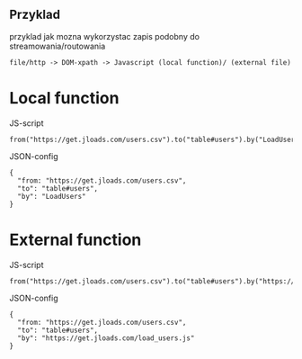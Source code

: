 ## Przyklad

przyklad jak mozna wykorzystac zapis podobny do streamowania/routowania

    
    file/http -> DOM-xpath -> Javascript (local function)/ (external file)


# Local function

JS-script

    from("https://get.jloads.com/users.csv").to("table#users").by("LoadUsers");
  
  
JSON-config

    {  
      "from: "https://get.jloads.com/users.csv",
      "to": "table#users",
      "by": "LoadUsers"
    }
        
        
        
# External function

JS-script

    from("https://get.jloads.com/users.csv").to("table#users").by("https://get.jloads.com/load_users.js");
  
  
JSON-config

    {  
      "from: "https://get.jloads.com/users.csv",
      "to": "table#users",
      "by": "https://get.jloads.com/load_users.js"
    }
